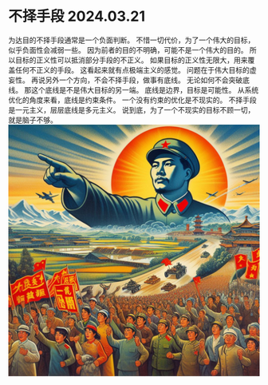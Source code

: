 # 不择手段 2024.03.21

为达目的不择手段通常是一个负面判断。
不惜一切代价，为了一个伟大的目标，似乎负面性会减弱一些。
因为前者的目的不明确，可能不是一个伟大的目的。
所以目标的正义性可以抵消部分手段的不正义。
如果目标的正义性无限大，用来覆盖任何不正义的手段。
这看起来就有点极端主义的感觉。
问题在于伟大目标的虚妄性。
再说另外一个方向，不会不择手段，做事有底线。
无论如何不会突破底线。
那这个底线是不是伟大目标的另一端。
底线是边界，目标是可能性。
从系统优化的角度来看，底线是约束条件。
一个没有约束的优化是不现实的。
不择手段是一元主义，层层底线是多元主义。
说到底，为了一个不现实的目标不顾一切，
就是脑子不够。
![](pic/不择手段.png)

